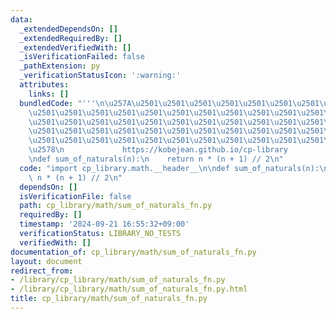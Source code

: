 ```yaml
---
data:
  _extendedDependsOn: []
  _extendedRequiredBy: []
  _extendedVerifiedWith: []
  _isVerificationFailed: false
  _pathExtension: py
  _verificationStatusIcon: ':warning:'
  attributes:
    links: []
  bundledCode: "'''\n\u257A\u2501\u2501\u2501\u2501\u2501\u2501\u2501\u2501\u2501\u2501\
    \u2501\u2501\u2501\u2501\u2501\u2501\u2501\u2501\u2501\u2501\u2501\u2501\u2501\
    \u2501\u2501\u2501\u2501\u2501\u2501\u2501\u2501\u2501\u2501\u2501\u2501\u2501\
    \u2501\u2501\u2501\u2501\u2501\u2501\u2501\u2501\u2501\u2501\u2501\u2501\u2501\
    \u2501\u2501\u2501\u2501\u2501\u2501\u2501\u2501\u2501\u2501\u2501\u2501\u2501\
    \u2578\n             https://kobejean.github.io/cp-library               \n'''\n\
    \ndef sum_of_naturals(n):\n    return n * (n + 1) // 2\n"
  code: "import cp_library.math.__header__\n\ndef sum_of_naturals(n):\n    return\
    \ n * (n + 1) // 2\n"
  dependsOn: []
  isVerificationFile: false
  path: cp_library/math/sum_of_naturals_fn.py
  requiredBy: []
  timestamp: '2024-09-21 16:55:32+09:00'
  verificationStatus: LIBRARY_NO_TESTS
  verifiedWith: []
documentation_of: cp_library/math/sum_of_naturals_fn.py
layout: document
redirect_from:
- /library/cp_library/math/sum_of_naturals_fn.py
- /library/cp_library/math/sum_of_naturals_fn.py.html
title: cp_library/math/sum_of_naturals_fn.py
---
```

